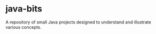 # java-bits
A repository of small Java projects designed to understand and illustrate various concepts.
